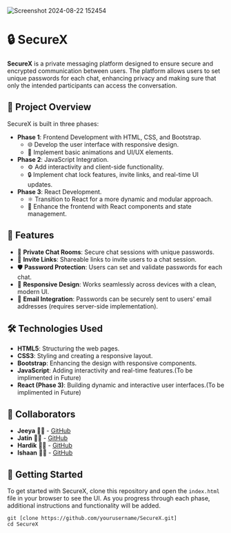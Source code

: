 ![Screenshot 2024-08-22 152454](https://github.com/user-attachments/assets/03d08bd3-d6fc-4627-a9e7-709d84a8b263)
 <h1>🔒 SecureX</h1>
    <p><strong>SecureX</strong> is a private messaging platform designed to ensure secure and encrypted communication between users. The platform allows users to set unique passwords for each chat, enhancing privacy and making sure that only the intended participants can access the conversation.</p>
    <h2>🚀 Project Overview</h2>
    <p>SecureX is built in three phases:</p>
    <ul>
        <li><strong>Phase 1</strong>: Frontend Development with HTML, CSS, and Bootstrap.
            <ul>
                <li>🌐 Develop the user interface with responsive design.</li>
                <li>🎨 Implement basic animations and UI/UX elements.</li>
            </ul>
        </li>
        <li><strong>Phase 2</strong>: JavaScript Integration.
            <ul>
                <li>⚙️ Add interactivity and client-side functionality.</li>
                <li>🔒 Implement chat lock features, invite links, and real-time UI updates.</li>
            </ul>
        </li>
        <li><strong>Phase 3</strong>: React Development.
            <ul>
                <li>⚛️ Transition to React for a more dynamic and modular approach.</li>
                <li>🚀 Enhance the frontend with React components and state management.</li>
            </ul>
        </li>
    </ul>
    <h2>🌟 Features</h2>
    <ul>
        <li>🔐 <strong>Private Chat Rooms</strong>: Secure chat sessions with unique passwords.</li>
        <li>🔗 <strong>Invite Links</strong>: Shareable links to invite users to a chat session.</li>
        <li>🛡️ <strong>Password Protection</strong>: Users can set and validate passwords for each chat.</li>
        <li>📱 <strong>Responsive Design</strong>: Works seamlessly across devices with a clean, modern UI.</li>
        <li>📧 <strong>Email Integration</strong>: Passwords can be securely sent to users' email addresses (requires server-side implementation).</li>
    </ul>
    <h2>🛠️ Technologies Used</h2>
    <ul>
        <li><strong>HTML5</strong>: Structuring the web pages.</li>
        <li><strong>CSS3</strong>: Styling and creating a responsive layout.</li>
        <li><strong>Bootstrap</strong>: Enhancing the design with responsive components.</li>
        <li><strong>JavaScript</strong>: Adding interactivity and real-time features.(To be implimented in Future)</li>
        <li><strong>React (Phase 3)</strong>: Building dynamic and interactive user interfaces.(To be implimented in Future)</li>
    </ul>
    <h2>👥 Collaborators</h2>
    <ul>
        <li><strong>Jeeya</strong> 🧑‍💻 - <a href="https://github.com/JeeyaSharma" target="_blank">GitHub</a></li>
        <li><strong>Jatin</strong> 👨‍💻 - <a href="https://github.com/Jatin-L1" target="_blank">GitHub</a></li>
        <li><strong>Hardik</strong> 👨‍💻 - <a href="https://github.com/Hardik-2005" target="_blank">GitHub</a></li>
        <li><strong>Ishaan</strong> 👨‍💻 - <a href="https://github.com/ishaansimrantuli7" target="_blank">GitHub</a></li>
    </ul> 
    <h2>🚀 Getting Started</h2>
    <p>To get started with SecureX, clone this repository and open the <code>index.html</code> file in your browser to see the UI. As you progress through each phase, additional instructions and functionality will be added.</p>
    <pre>
<code>git [clone https://github.com/yourusername/SecureX.git]
cd SecureX
</code>
    </pre>
